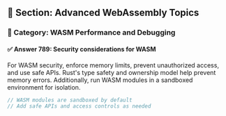 ## 📘 Section: Advanced WebAssembly Topics  
### 🔹 Category: WASM Performance and Debugging  
#### ✅ Answer 789: Security considerations for WASM

For WASM security, enforce memory limits, prevent unauthorized access, and use safe APIs. Rust's type safety and ownership model help prevent memory errors. Additionally, run WASM modules in a sandboxed environment for isolation.

```rust
// WASM modules are sandboxed by default
// Add safe APIs and access controls as needed
```
